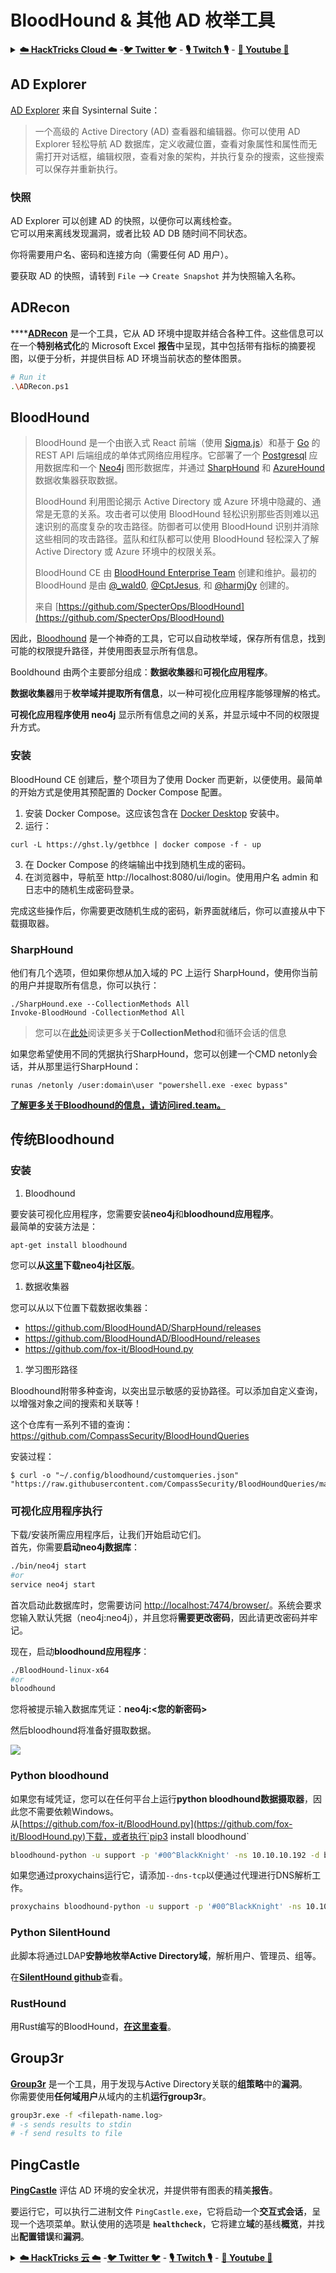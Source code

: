 # BloodHound & 其他 AD 枚举工具

<details>

<summary><a href="https://cloud.hacktricks.xyz/pentesting-cloud/pentesting-cloud-methodology"><strong>☁️ HackTricks Cloud ☁️</strong></a> -<a href="https://twitter.com/hacktricks_live"><strong>🐦 Twitter 🐦</strong></a> - <a href="https://www.twitch.tv/hacktricks_live/schedule"><strong>🎙️ Twitch 🎙️</strong></a> - <a href="https://www.youtube.com/@hacktricks_LIVE"><strong>🎥 Youtube 🎥</strong></a></summary>

* 如果你在**网络安全公司**工作，想在**HackTricks**上看到你的**公司广告**，或者想要获取**PEASS最新版本或下载HackTricks的PDF**？查看[**订阅计划**](https://github.com/sponsors/carlospolop)！
* 发现[**PEASS家族**](https://opensea.io/collection/the-peass-family)，我们独家的[**NFTs**](https://opensea.io/collection/the-peass-family)系列。
* 获取[**官方PEASS & HackTricks周边商品**](https://peass.creator-spring.com)
* **加入**[**💬**](https://emojipedia.org/speech-balloon/) [**Discord群组**](https://discord.gg/hRep4RUj7f)或[**telegram群组**](https://t.me/peass)或在**Twitter**上**关注**我[**🐦**](https://github.com/carlospolop/hacktricks/tree/7af18b62b3bdc423e11444677a6a73d4043511e9/\[https:/emojipedia.org/bird/README.md)[**@carlospolopm**](https://twitter.com/hacktricks_live)**。**
* **通过向[hacktricks仓库](https://github.com/carlospolop/hacktricks)和[hacktricks-cloud仓库](https://github.com/carlospolop/hacktricks-cloud)提交PR来分享你的黑客技巧。**

</details>

## AD Explorer

[AD Explorer](https://docs.microsoft.com/en-us/sysinternals/downloads/adexplorer) 来自 Sysinternal Suite：

> 一个高级的 Active Directory (AD) 查看器和编辑器。你可以使用 AD Explorer 轻松导航 AD 数据库，定义收藏位置，查看对象属性和属性而无需打开对话框，编辑权限，查看对象的架构，并执行复杂的搜索，这些搜索可以保存并重新执行。

### 快照

AD Explorer 可以创建 AD 的快照，以便你可以离线检查。\
它可以用来离线发现漏洞，或者比较 AD DB 随时间不同状态。

你将需要用户名、密码和连接方向（需要任何 AD 用户）。

要获取 AD 的快照，请转到 `File` --> `Create Snapshot` 并为快照输入名称。

## ADRecon

****[**ADRecon**](https://github.com/adrecon/ADRecon) 是一个工具，它从 AD 环境中提取并结合各种工件。这些信息可以在一个**特别格式化**的 Microsoft Excel **报告**中呈现，其中包括带有指标的摘要视图，以便于分析，并提供目标 AD 环境当前状态的整体图景。
```bash
# Run it
.\ADRecon.ps1
```
## BloodHound

> BloodHound 是一个由嵌入式 React 前端（使用 [Sigma.js](https://www.sigmajs.org/)）和基于 [Go](https://go.dev/) 的 REST API 后端组成的单体式网络应用程序。它部署了一个 [Postgresql](https://www.postgresql.org/) 应用数据库和一个 [Neo4j](https://neo4j.com) 图形数据库，并通过 [SharpHound](https://github.com/BloodHoundAD/SharpHound) 和 [AzureHound](https://github.com/BloodHoundAD/AzureHound) 数据收集器获取数据。
>
>BloodHound 利用图论揭示 Active Directory 或 Azure 环境中隐藏的、通常是无意的关系。攻击者可以使用 BloodHound 轻松识别那些否则难以迅速识别的高度复杂的攻击路径。防御者可以使用 BloodHound 识别并消除这些相同的攻击路径。蓝队和红队都可以使用 BloodHound 轻松深入了解 Active Directory 或 Azure 环境中的权限关系。
>
>BloodHound CE 由 [BloodHound Enterprise Team](https://bloodhoundenterprise.io) 创建和维护。最初的 BloodHound 是由 [@\_wald0](https://www.twitter.com/\_wald0), [@CptJesus](https://twitter.com/CptJesus), 和 [@harmj0y](https://twitter.com/harmj0y) 创建的。
>
>来自 [https://github.com/SpecterOps/BloodHound](https://github.com/SpecterOps/BloodHound)

因此，[Bloodhound](https://github.com/SpecterOps/BloodHound) 是一个神奇的工具，它可以自动枚举域，保存所有信息，找到可能的权限提升路径，并使用图表显示所有信息。

Booldhound 由两个主要部分组成：**数据收集器**和**可视化应用程序**。

**数据收集器**用于**枚举域并提取所有信息**，以一种可视化应用程序能够理解的格式。

**可视化应用程序使用 neo4j** 显示所有信息之间的关系，并显示域中不同的权限提升方式。

### 安装
BloodHound CE 创建后，整个项目为了使用 Docker 而更新，以便使用。最简单的开始方式是使用其预配置的 Docker Compose 配置。

1. 安装 Docker Compose。这应该包含在 [Docker Desktop](https://www.docker.com/products/docker-desktop/) 安装中。
2. 运行：
```
curl -L https://ghst.ly/getbhce | docker compose -f - up
```
3. 在 Docker Compose 的终端输出中找到随机生成的密码。
4. 在浏览器中，导航至 http://localhost:8080/ui/login。使用用户名 admin 和日志中的随机生成密码登录。

完成这些操作后，你需要更改随机生成的密码，新界面就绪后，你可以直接从中下载摄取器。

### SharpHound

他们有几个选项，但如果你想从加入域的 PC 上运行 SharpHound，使用你当前的用户并提取所有信息，你可以执行：
```
./SharpHound.exe --CollectionMethods All
Invoke-BloodHound -CollectionMethod All
```
> 您可以在[此处](https://support.bloodhoundenterprise.io/hc/en-us/articles/17481375424795-All-SharpHound-Community-Edition-Flags-Explained)阅读更多关于**CollectionMethod**和循环会话的信息

如果您希望使用不同的凭据执行SharpHound，您可以创建一个CMD netonly会话，并从那里运行SharpHound：
```
runas /netonly /user:domain\user "powershell.exe -exec bypass"
```
[**了解更多关于Bloodhound的信息，请访问ired.team。**](https://ired.team/offensive-security-experiments/active-directory-kerberos-abuse/abusing-active-directory-with-bloodhound-on-kali-linux)

## 传统Bloodhound
### 安装

1. Bloodhound

要安装可视化应用程序，您需要安装**neo4j**和**bloodhound应用程序**。\
最简单的安装方法是：
```
apt-get install bloodhound
```
您可以**从[这里](https://neo4j.com/download-center/#community)下载neo4j社区版**。

1. 数据收集器

您可以从以下位置下载数据收集器：

* https://github.com/BloodHoundAD/SharpHound/releases
* https://github.com/BloodHoundAD/BloodHound/releases
* https://github.com/fox-it/BloodHound.py

1. 学习图形路径

Bloodhound附带多种查询，以突出显示敏感的妥协路径。可以添加自定义查询，以增强对象之间的搜索和关联等！

这个仓库有一系列不错的查询：https://github.com/CompassSecurity/BloodHoundQueries

安装过程：
```
$ curl -o "~/.config/bloodhound/customqueries.json" "https://raw.githubusercontent.com/CompassSecurity/BloodHoundQueries/master/BloodHound_Custom_Queries/customqueries.json"
```
### 可视化应用程序执行

下载/安装所需应用程序后，让我们开始启动它们。\
首先，你需要**启动neo4j数据库**：
```bash
./bin/neo4j start
#or
service neo4j start
```
首次启动此数据库时，您需要访问 [http://localhost:7474/browser/](http://localhost:7474/browser/)。系统会要求您输入默认凭据（neo4j:neo4j），并且您将**需要更改密码**，因此请更改密码并牢记。

现在，启动**bloodhound应用程序**：
```bash
./BloodHound-linux-x64
#or
bloodhound
```
您将被提示输入数据库凭证：**neo4j:\<您的新密码>**

然后bloodhound将准备好摄取数据。

![](<../../.gitbook/assets/image (171) (1).png>)

### **Python bloodhound**

如果您有域凭证，您可以在任何平台上运行**python bloodhound数据摄取器**，因此您不需要依赖Windows。\
从[https://github.com/fox-it/BloodHound.py](https://github.com/fox-it/BloodHound.py)下载，或者执行`pip3 install bloodhound`
```bash
bloodhound-python -u support -p '#00^BlackKnight' -ns 10.10.10.192 -d blackfield.local -c all
```
如果您通过proxychains运行它，请添加`--dns-tcp`以便通过代理进行DNS解析工作。
```bash
proxychains bloodhound-python -u support -p '#00^BlackKnight' -ns 10.10.10.192 -d blackfield.local -c all --dns-tcp
```
### Python SilentHound

此脚本将通过LDAP**安静地枚举Active Directory域**，解析用户、管理员、组等。

在[**SilentHound github**](https://github.com/layer8secure/SilentHound)查看。

### RustHound

用Rust编写的BloodHound，[**在这里查看**](https://github.com/OPENCYBER-FR/RustHound)。

## Group3r

[**Group3r**](https://github.com/Group3r/Group3r) 是一个工具，用于发现与Active Directory关联的**组策略**中的**漏洞**。\
你需要使用**任何域用户**从域内的主机**运行group3r**。
```bash
group3r.exe -f <filepath-name.log>
# -s sends results to stdin
# -f send results to file
```
## PingCastle

**[**PingCastle**](https://www.pingcastle.com/documentation/)** 评估 AD 环境的安全状况，并提供带有图表的精美**报告**。

要运行它，可以执行二进制文件 `PingCastle.exe`，它将启动一个**交互式会话**，呈现一个选项菜单。默认使用的选项是 **`healthcheck`**，它将建立**域**的基线**概览**，并找出**配置错误**和**漏洞**。

<details>

<summary><a href="https://cloud.hacktricks.xyz/pentesting-cloud/pentesting-cloud-methodology"><strong>☁️ HackTricks 云 ☁️</strong></a> -<a href="https://twitter.com/hacktricks_live"><strong>🐦 Twitter 🐦</strong></a> - <a href="https://www.twitch.tv/hacktricks_live/schedule"><strong>🎙️ Twitch 🎙️</strong></a> - <a href="https://www.youtube.com/@hacktricks_LIVE"><strong>🎥 Youtube 🎥</strong></a></summary>

* 你在**网络安全公司**工作吗？你想在 HackTricks 中看到你的**公司广告**吗？或者你想要访问**PEASS 最新版本或下载 HackTricks 的 PDF**？查看[**订阅计划**](https://github.com/sponsors/carlospolop)！
* 发现 [**PEASS 家族**](https://opensea.io/collection/the-peass-family)，我们独家的 [**NFTs**](https://opensea.io/collection/the-peass-family) 收藏
* 获取 [**官方 PEASS & HackTricks 商品**](https://peass.creator-spring.com)
* **加入** [**💬**](https://emojipedia.org/speech-balloon/) [**Discord 群组**](https://discord.gg/hRep4RUj7f) 或 [**telegram 群组**](https://t.me/peass) 或在 **Twitter** 上**关注**我 [**🐦**](https://github.com/carlospolop/hacktricks/tree/7af18b62b3bdc423e11444677a6a73d4043511e9/\[https:/emojipedia.org/bird/README.md)[**@carlospolopm**](https://twitter.com/hacktricks_live)**。**
* **通过向 [hacktricks 仓库](https://github.com/carlospolop/hacktricks) 和 [hacktricks-cloud 仓库](https://github.com/carlospolop/hacktricks-cloud) 提交 PR 来分享你的黑客技巧**。

</details>
